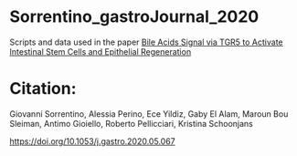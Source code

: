 # Sorrentino_gastroJournal_2020

Scripts and data used in the paper [Bile Acids Signal via TGR5 to Activate Intestinal Stem Cells and Epithelial Regeneration](https://www.gastrojournal.org/article/S0016-5085(20)34739-9/fulltext)

# Citation:
Giovanni Sorrentino, Alessia Perino, Ece Yildiz, Gaby El Alam, Maroun Bou Sleiman, Antimo Gioiello, Roberto Pellicciari, Kristina Schoonjans

https://doi.org/10.1053/j.gastro.2020.05.067

